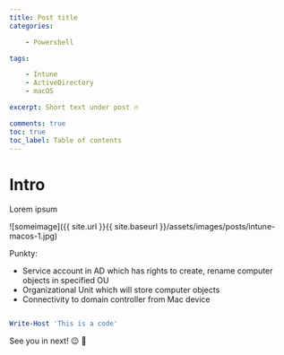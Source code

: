 ```yaml
---
title: Post title
categories:

    - Powershell

tags:

    - Intune
    - ActiveDirectory
    - macOS

excerpt: Short text under post 🔥

comments: true
toc: true
toc_label: Table of contents
---
```


# Intro

Lorem ipsum

![someimage]({{ site.url }}{{ site.baseurl }}/assets/images/posts/intune-macos-1.jpg)

Punkty:

* Service account in AD which has rights to create, rename computer objects in specified OU
* Organizational Unit which will store computer objects
* Connectivity to domain controller from Mac device

``` powershell

Write-Host 'This is a code'

```
See you in next! 😉 🧠

